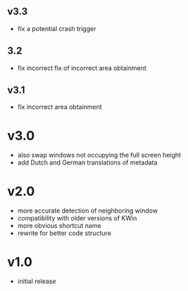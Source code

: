 ## v3.3

- fix a potential crash trigger

## 3.2

- fix incorrect fix of incorrect area obtainment

## v3.1

- fix incorrect area obtainment

# v3.0

- also swap windows not occupying the full screen height
- add Dutch and German translations of metadata 

# v2.0

- more accurate detection of neighboring window
- compatibility with older versions of KWin
- more obvious shortcut name
- rewrite for better code structure

# v1.0

- initial release